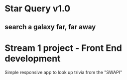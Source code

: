 # Star Query v1.0
## search a galaxy far, far away

# Stream 1 project - Front End development

Simple responsive app to look up trivia from the "SWAPI"